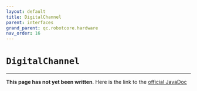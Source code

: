 ```yaml
---
layout: default
title: DigitalChannel
parent: interfaces
grand_parent: qc.robotcore.hardware
nav_order: 16
---
```

# `DigitalChannel`
---
**This page has not yet been written**. Here is the link to the [official JavaDoc](https://ftctechnh.github.io/ftc_app/doc/javadoc/com/qualcomm/robotcore/hardware/DigitalChannel.html)
        